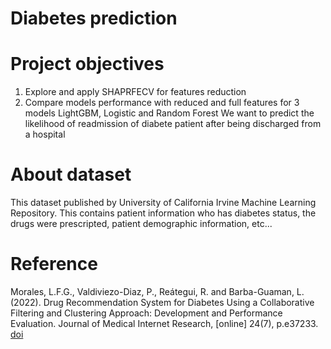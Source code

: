 # Diabetes prediction


# Project objectives

1. Explore and apply SHAPRFECV for features reduction
2. Compare models performance with reduced and full features for 3 models LightGBM, Logistic and Random Forest
   We want to predict the likelihood of readmission of diabete patient after being discharged from a hospital

# About dataset

This dataset published by University of California Irvine Machine Learning Repository. This contains patient information who has diabetes status, the drugs were prescripted, patient demographic information, etc...

# Reference
Morales, L.F.G., Valdiviezo-Diaz, P., Reátegui, R. and Barba-Guaman, L. (2022). Drug Recommendation System for Diabetes Using a Collaborative Filtering and Clustering Approach: Development and Performance Evaluation. Journal of Medical Internet Research, [online] 24(7), p.e37233. [doi](https://doi.org/10.2196/37233)
